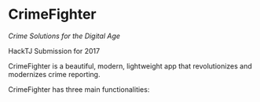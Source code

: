 # CrimeFighter
_Crime Solutions for the Digital Age_

HackTJ Submission for 2017



CrimeFighter is a beautiful, modern, lightweight app that revolutionizes and modernizes crime reporting.

CrimeFighter has three main functionalities:
